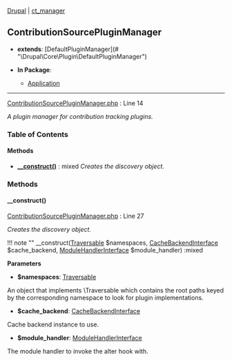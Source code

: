 
[Drupal](../namespaces/drupal.md) | [ct_manager](../namespaces/drupal-ct-manager.md)

## ContributionSourcePluginManager

- **extends**: [DefaultPluginManager](# &quot;\Drupal\Core\Plugin\DefaultPluginManager&quot;)

- **In Package**:
    - [Application](../packages/Application.md)
  


---





[ContributionSourcePluginManager.php](../files/web-modules-custom-ct-manager-src-contributionsourcepluginmanager.md) : Line 14

*A plugin manager for contribution tracking plugins.*









### Table of Contents










#### Methods
- **[__construct()](../classes/Drupal-ct-manager-ContributionSourcePluginManager.md#__construct)**
           : mixed
*Creates the discovery object.*









### Methods

#### __construct()

[ContributionSourcePluginManager.php](../files/web-modules-custom-ct-manager-src-contributionsourcepluginmanager.md) : Line 27

*Creates the discovery object.*

!!! note ""
    __construct([Traversable](# "\Traversable") $namespaces, [CacheBackendInterface](# "\Drupal\Core\Cache\CacheBackendInterface") $cache_backend, [ModuleHandlerInterface](# "\Drupal\Core\Extension\ModuleHandlerInterface") $module_handler) :mixed




**Parameters**

- **$namespaces**: [Traversable](# "\Traversable")
    
An object that implements \Traversable which contains the root paths
keyed by the corresponding namespace to look for plugin implementations.

- **$cache_backend**: [CacheBackendInterface](# "\Drupal\Core\Cache\CacheBackendInterface")
    
Cache backend instance to use.

- **$module_handler**: [ModuleHandlerInterface](# "\Drupal\Core\Extension\ModuleHandlerInterface")
    
The module handler to invoke the alter hook with.









